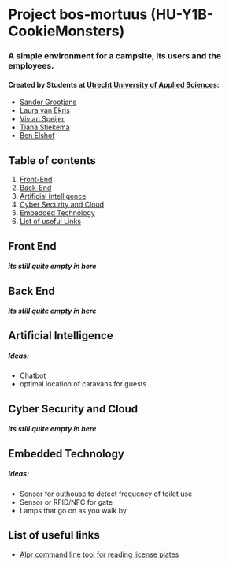 # Project bos-mortuus (HU-Y1B-CookieMonsters)
### A simple environment for a campsite, its users and the employees.
#### Created by Students at [Utrecht University of Applied Sciences](https://hu.nl):
- [Sander Grootjans](https://github.com/Sander470)
- [Laura van Ekris](https://github.com/LauraVEkris)
- [Vivian Speijer](https://github.com/happpy24)
- [Tiana Stiekema](https://github.com/TianaS123)
- [Ben Elshof](https://github.com/Birdsyrup)

## Table of contents
1. [Front-End](#Front-End)
2. [Back-End](#Back-End)
3. [Artificial Intelligence](#Artificial-Intelligence)
4. [Cyber Security and Cloud](#Cyber-Security-and-Cloud)
5. [Embedded Technology](#Embedded-Technology)
6. [List of useful Links](#List-of-useful-links)


## Front End
##### its still quite empty in here


## Back End
##### its still quite empty in here


## Artificial Intelligence
##### Ideas:
- Chatbot
- optimal location of caravans for guests


## Cyber Security and Cloud
##### its still quite empty in here


## Embedded Technology
##### Ideas:
- Sensor for outhouse to detect frequency of toilet use
- Sensor or RFID/NFC for gate
- Lamps that go on as you walk by


## List of useful links
- [Alpr command line tool for reading license plates](https://github.com/openalpr/openalpr)

